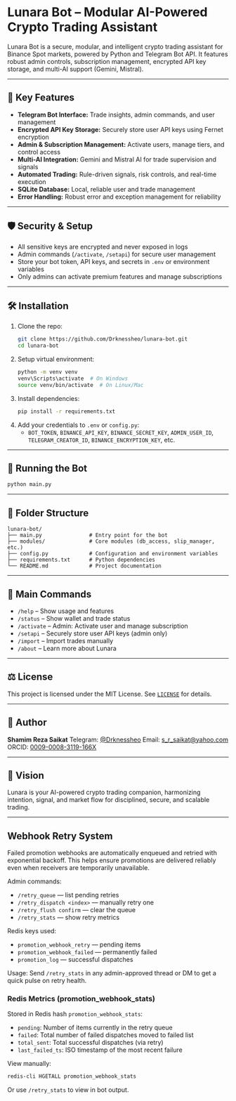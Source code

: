# Lunara Bot – Modular AI-Powered Crypto Trading Assistant

Lunara Bot is a secure, modular, and intelligent crypto trading assistant for Binance Spot markets, powered by Python and Telegram Bot API. It features robust admin controls, subscription management, encrypted API key storage, and multi-AI support (Gemini, Mistral).

---

## 🚀 Key Features
- **Telegram Bot Interface:** Trade insights, admin commands, and user management
- **Encrypted API Key Storage:** Securely store user API keys using Fernet encryption
- **Admin & Subscription Management:** Activate users, manage tiers, and control access
- **Multi-AI Integration:** Gemini and Mistral AI for trade supervision and signals
- **Automated Trading:** Rule-driven signals, risk controls, and real-time execution
- **SQLite Database:** Local, reliable user and trade management
- **Error Handling:** Robust error and exception management for reliability

---

## 🛡️ Security & Setup
- All sensitive keys are encrypted and never exposed in logs
- Admin commands (`/activate`, `/setapi`) for secure user management
- Store your bot token, API keys, and secrets in `.env` or environment variables
- Only admins can activate premium features and manage subscriptions

---

## 🛠️ Installation
1. Clone the repo:
   ```bash
   git clone https://github.com/Drknessheo/lunara-bot.git
   cd lunara-bot
   ```
2. Setup virtual environment:
   ```bash
   python -m venv venv
   venv\Scripts\activate  # On Windows
   source venv/bin/activate  # On Linux/Mac
   ```
3. Install dependencies:
   ```bash
   pip install -r requirements.txt
   ```
4. Add your credentials to `.env` or `config.py`:
   - `BOT_TOKEN`, `BINANCE_API_KEY`, `BINANCE_SECRET_KEY`, `ADMIN_USER_ID`, `TELEGRAM_CREATOR_ID`, `BINANCE_ENCRYPTION_KEY`, etc.

---

## 🧪 Running the Bot
```bash
python main.py
```

---

## 📂 Folder Structure
```
lunara-bot/
├── main.py               # Entry point for the bot
├── modules/              # Core modules (db_access, slip_manager, etc.)
├── config.py             # Configuration and environment variables
├── requirements.txt      # Python dependencies
└── README.md             # Project documentation
```

---

## 📖 Main Commands
- `/help` – Show usage and features
- `/status` – Show wallet and trade status
- `/activate` – Admin: Activate user and manage subscription
- `/setapi` – Securely store user API keys (admin only)
- `/import` – Import trades manually
- `/about` – Learn more about Lunara

---

## ⚖️ License
This project is licensed under the MIT License. See [`LICENSE`](LICENSE) for details.

---

## 🙌 Author
**Shamim Reza Saikat**
Telegram: [@Drknessheo](https://t.me/drknessheo)
Email: [s_r_saikat@yahoo.com](mailto:s_r_saikat@yahoo.com)
ORCID: [0009-0008-3119-166X](https://orcid.org/0009-0008-3119-166X)

---

## 🌠 Vision
Lunara is your AI-powered crypto trading companion, harmonizing intention, signal, and market flow for disciplined, secure, and scalable trading.

---

## Webhook Retry System

Failed promotion webhooks are automatically enqueued and retried with exponential backoff. This helps ensure promotions are delivered reliably even when receivers are temporarily unavailable.

Admin commands:
- `/retry_queue` — list pending retries
- `/retry_dispatch <index>` — manually retry one
- `/retry_flush confirm` — clear the queue
- `/retry_stats` — show retry metrics

Redis keys used:
- `promotion_webhook_retry` — pending items
- `promotion_webhook_failed` — permanently failed
- `promotion_log` — successful dispatches

Usage:
Send `/retry_stats` in any admin-approved thread or DM to get a quick pulse on retry health.

### Redis Metrics (promotion_webhook_stats)

Stored in Redis hash `promotion_webhook_stats`:

- `pending`: Number of items currently in the retry queue
- `failed`: Total number of failed dispatches moved to failed list
- `total_sent`: Total successful dispatches (via retry)
- `last_failed_ts`: ISO timestamp of the most recent failure

View manually:
```bash
redis-cli HGETALL promotion_webhook_stats
```

Or use `/retry_stats` to view in bot output.
